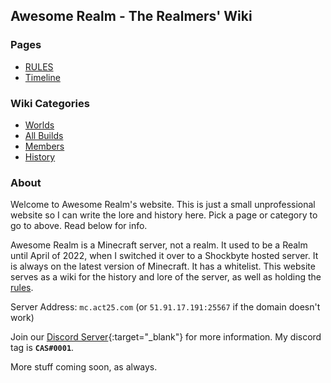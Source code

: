 ## Awesome Realm - The Realmers' Wiki

### Pages
- [RULES](rules)
- [Timeline](timeline)

### Wiki Categories
- [Worlds](worlds)
- [All Builds](builds)
- [Members](members)
- [History](history)

### About

Welcome to Awesome Realm's website. This is just a small unprofessional website so I can write the lore and history here. Pick a page or category to go to above. Read below for info.

Awesome Realm is a Minecraft server, not a realm. It used to be a Realm until April of 2022, when I switched it over to a Shockbyte hosted server. It is always on the latest version of Minecraft. It has a whitelist. This website serves as a wiki for the history and lore of the server, as well as holding the [rules](rules).

Server Address: `mc.act25.com` (or `51.91.17.191:25567` if the domain doesn't work)

Join our [Discord Server](https://discord.gg/P5x4EUfwWU){:target="_blank"} for more information. My discord tag is **`CAS#0001`**.

More stuff coming soon, as always.